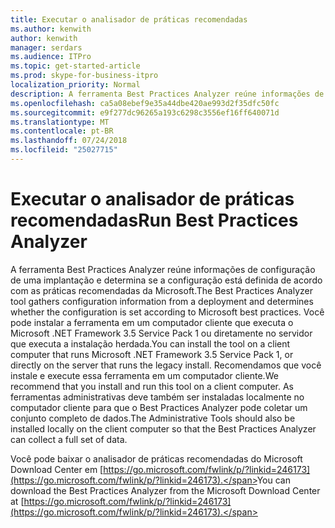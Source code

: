 ```yaml
---
title: Executar o analisador de práticas recomendadas
ms.author: kenwith
author: kenwith
manager: serdars
ms.audience: ITPro
ms.topic: get-started-article
ms.prod: skype-for-business-itpro
localization_priority: Normal
description: A ferramenta Best Practices Analyzer reúne informações de configuração de uma implantação e determina se a configuração está definida de acordo com as práticas recomendadas da Microsoft. Você pode instalar a ferramenta em um computador cliente que executa o Microsoft .NET Framework 3.5 Service Pack 1 ou diretamente no servidor que executa a instalação herdada. Recomendamos que você instale e execute essa ferramenta em um computador cliente. As ferramentas administrativas deve também ser instaladas localmente no computador cliente para que o Best Practices Analyzer pode coletar um conjunto completo de dados.
ms.openlocfilehash: ca5a08ebef9e35a44dbe420ae993d2f35dfc50fc
ms.sourcegitcommit: e9f277dc96265a193c6298c3556ef16ff640071d
ms.translationtype: MT
ms.contentlocale: pt-BR
ms.lasthandoff: 07/24/2018
ms.locfileid: "25027715"
---
```

# <a name="run-best-practices-analyzer"></a><span data-ttu-id="cb64c-106">Executar o analisador de práticas recomendadas</span><span class="sxs-lookup"><span data-stu-id="cb64c-106">Run Best Practices Analyzer</span></span>

<span data-ttu-id="cb64c-107">A ferramenta Best Practices Analyzer reúne informações de configuração de uma implantação e determina se a configuração está definida de acordo com as práticas recomendadas da Microsoft.</span><span class="sxs-lookup"><span data-stu-id="cb64c-107">The Best Practices Analyzer tool gathers configuration information from a deployment and determines whether the configuration is set according to Microsoft best practices.</span></span> <span data-ttu-id="cb64c-108">Você pode instalar a ferramenta em um computador cliente que executa o Microsoft .NET Framework 3.5 Service Pack 1 ou diretamente no servidor que executa a instalação herdada.</span><span class="sxs-lookup"><span data-stu-id="cb64c-108">You can install the tool on a client computer that runs Microsoft .NET Framework 3.5 Service Pack 1, or directly on the server that runs the legacy install.</span></span> <span data-ttu-id="cb64c-109">Recomendamos que você instale e execute essa ferramenta em um computador cliente.</span><span class="sxs-lookup"><span data-stu-id="cb64c-109">We recommend that you install and run this tool on a client computer.</span></span> <span data-ttu-id="cb64c-110">As ferramentas administrativas deve também ser instaladas localmente no computador cliente para que o Best Practices Analyzer pode coletar um conjunto completo de dados.</span><span class="sxs-lookup"><span data-stu-id="cb64c-110">The Administrative Tools should also be installed locally on the client computer so that the Best Practices Analyzer can collect a full set of data.</span></span> 
  
<span data-ttu-id="cb64c-111">Você pode baixar o analisador de práticas recomendadas do Microsoft Download Center em [https://go.microsoft.com/fwlink/p/?linkid=246173](https://go.microsoft.com/fwlink/p/?linkid=246173).</span><span class="sxs-lookup"><span data-stu-id="cb64c-111">You can download the Best Practices Analyzer from the Microsoft Download Center at [https://go.microsoft.com/fwlink/p/?linkid=246173](https://go.microsoft.com/fwlink/p/?linkid=246173).</span></span> 
  

